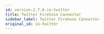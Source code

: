 ```yaml
---
id: version-2.7.0-io-twitter
title: Twitter Firehose Connector
sidebar_label: Twitter Firehose Connector
original_id: io-twitter
---
```


